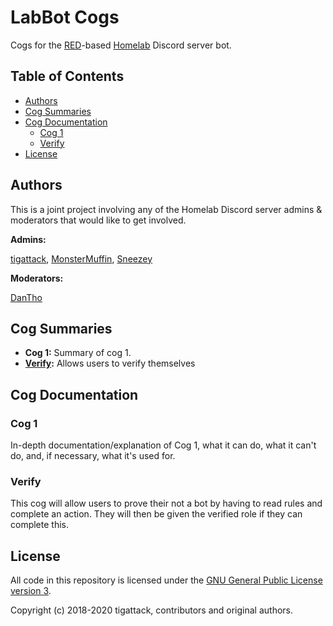 # LabBot Cogs

Cogs for the [RED](https://github.com/Cog-Creators/Red-DiscordBot/)-based [Homelab](https://reddit.com/r/Homelab) Discord server bot.

## Table of Contents

- [Authors](#authors)
- [Cog Summaries](#cog-summaries)
- [Cog Documentation](#cog-documentation)
  - [Cog 1](#cog1)
  - [Verify](#verify)
- [License](#license)

## Authors

This is a joint project involving any of the Homelab Discord server admins & moderators that would like to get involved.

**Admins:**

[tigattack](https://github.com/tigattack), [MonsterMuffin](https://github.com/monstermuffin), [Sneezey](https://github.com/kdavis)

**Moderators:**

[DanTho](https://github.com/dannyt66)

## Cog Summaries

- **Cog 1:** Summary of cog 1.
- **[Verify](#verify):** Allows users to verify themselves

## Cog Documentation

### Cog 1

In-depth documentation/explanation of Cog 1, what it can do, what it can't do, and, if necessary, what it's used for.

### Verify

This cog will allow users to prove their not a bot by having to read rules and complete an action. They will then be given the verified role if they can complete this.

## License

All code in this repository is licensed under the [GNU General Public License version 3](https://github.com/tigattack/LabBot/blob/master/LICENSE).

Copyright (c) 2018-2020 tigattack, contributors and original authors.
